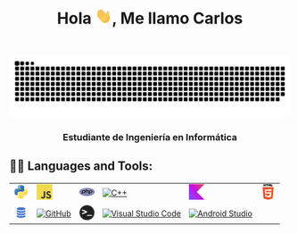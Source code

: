 <h1 align="center">Hola <img src="https://raw.githubusercontent.com/ABSphreak/ABSphreak/master/gifs/Hi.gif" width="30px">, Me llamo Carlos</h1>
</p>
   
  
  
  
  
  
  
  
  
  
  
  
  
  <br>
  <p align="center">
  <img src="https://github.com/DHANOLA/DHANOLA/raw/output/github-contribution-grid-snake.svg" alt="snake"></center>
</p>
<h3 align="center">Estudiante de Ingeniería en Informática</h3>

## 👨‍💻 Languages and Tools:

<table>
  <tbody>
    <tr>
      <td><a href="#"><img alt="Python" title="Python" height="28px"
        src="https://raw.githubusercontent.com/github/explore/80688e429a7d4ef2fca1e82350fe8e3517d3494d/topics/python/python.png" /></a></td>
      <td><a href="#"><img alt="JavaScript" title="JavaScript" height="28px"
        src="https://raw.githubusercontent.com/github/explore/80688e429a7d4ef2fca1e82350fe8e3517d3494d/topics/javascript/javascript.png" /></a></td>
      <td><a href="#"><img alt="PHP" title="PHP" height="28px"
        src="https://raw.githubusercontent.com/github/explore/80688e429a7d4ef2fca1e82350fe8e3517d3494d/topics/php/php.png" /></a></td>
      <td><a href="#"><img alt="C++" title="C++" height="28px"
        src="https://img.icons8.com/color/48/000000/c-plus-plus-logo.png" /></a></td>
      <td><a href="#"><img alt="Kotlin" title="Kotlin" height="28px"
        src="https://raw.githubusercontent.com/github/explore/80688e429a7d4ef2fca1e82350fe8e3517d3494d/topics/kotlin/kotlin.png" /></a></td>
      <td><a href="#"><img alt="HTML5" title="HTML5" height="28px"
        src="https://raw.githubusercontent.com/github/explore/80688e429a7d4ef2fca1e82350fe8e3517d3494d/topics/html/html.png" /></a></td>
    </tr>
    <tr>
      <td><a href="#"><img alt="SQL" title="SQL" height="28px"
        src="https://raw.githubusercontent.com/github/explore/80688e429a7d4ef2fca1e82350fe8e3517d3494d/topics/sql/sql.png" /></a></td>
      <td><a href="#"><img alt="GitHub" title="GitHub" height="28px"
        src="https://i.imgur.com/DZgetVv.png" /></a></td>
      <td><a href="#"><img alt="Terminal" title="Terminal" height="28px"
        src="https://raw.githubusercontent.com/github/explore/80688e429a7d4ef2fca1e82350fe8e3517d3494d/topics/terminal/terminal.png" /></a></td>
      <td><a href="#"><img alt="Visual Studio Code" title="Visual Studio Code" height="28px"
        src="https://img.icons8.com/fluent/48/000000/visual-studio-code-2019.png" /></a></td>
      <td><a href="#"><img alt="Android Studio" title="Android Studio" height="28px"
        src="https://i.imgur.com/6nJGNMN.png" /></a></td>
    </tr>
  </tbody>
</table>
